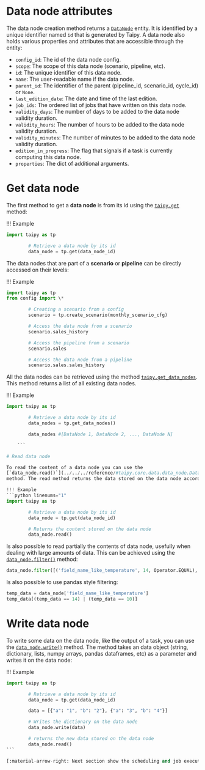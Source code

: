 # Data node attributes

The data node creation method returns a [`DataNode`](../../../reference/#taipy.core.data.data_node.DataNode) entity.
It is
identified by
a unique identifier named `id` that is generated by Taipy.
A data node also holds various properties and attributes that are accessible through the entity:

-   `config_id`: The id of the data node config.
-   `scope`: The scope of this data node (scenario, pipeline, etc).
-   `id`: The unique identifier of this data node.
-   `name`: The user-readable name if the data node.
-   `parent_id`: The identifier of the parent (pipeline_id, scenario_id, cycle_id) or `None`.
-   `last_edition_date`: The date and time of the last edition.
-   `job_ids`: The ordered list of jobs that have written on this data node.
-   `validity_days`: The number of days to be added to the data node validity duration.
-   `validity_hours`: The number of hours to be added to the data node validity duration.
-   `validity_minutes`: The number of minutes to be added to the data node validity duration.
-   `edition_in_progress`: The flag that signals if a task is currently computing this data node.
-   `properties`: The dict of additional arguments.

# Get data node

The first method to get a **data node** is from its id using the
[`taipy.get`](../../../reference/#taipy.core.taipy.get) method:

!!! Example

```python linenums="1"
import taipy as tp

        # Retrieve a data node by its id
        data_node = tp.get(data_node_id)

```

The data nodes that are part of a **scenario** or **pipeline** can be directly accessed on their levels:

!!! Example

```python linenums="1"
import taipy as tp
from config import \*

        # Creating a scenario from a config
        scenario = tp.create_scenario(monthly_scenario_cfg)

        # Access the data node from a scenario
        scenario.sales_history

        # Access the pipeline from a scenario
        scenario.sales

        # Access the data node from a pipeline
        scenario.sales.sales_history

```

All the data nodes can be retrieved using the method
[`taipy.get_data_nodes`](../../../reference/#taipy.core.taipy.get_data_nodes). This method returns a list of
all existing data nodes.

!!! Example
```python linenums="1"
import taipy as tp

        # Retrieve a data node by its id
        data_nodes = tp.get_data_nodes()

        data_nodes #[DataNode 1, DataNode 2, ..., DataNode N]

    ```

# Read data node

To read the content of a data node you can use the
[`data_node.read()`](../../../reference/#taipy.core.data.data_node.DataNode.read)
method. The read method returns the data stored on the data node according to the type of data node:

!!! Example
```python linenums="1"
import taipy as tp

        # Retrieve a data node by its id
        data_node = tp.get(data_node_id)

        # Returns the content stored on the data node
        data_node.read()
```

Is also possible to read partially the contents of data node, usefully when dealing with large amounts of data.
This can be achieved using the [`data_node.filter()`](../../../reference/#taipy.core.data.data_node.DataNode.filter)
method:

```python linenums="1"
data_node.filter([('field_name_like_temperature', 14, Operator.EQUAL), ('field_name_like_temperature', 10, Operator.EQUAL)], JoinOperator.OR))
````

Is also possible to use pandas style filtering:

```python linenums="1"
temp_data = data_node['field_name_like_temperature']
temp_data[(temp_data == 14) | (temp_data == 10)]
```

# Write data node

To write some data on the data node, like the output of a task, you can use the
[`data_node.write()`](../../../reference/#taipy.core.data.data_node.DataNode.write) method.
The method takes an data object (string, dictionary, lists, numpy arrays, pandas dataframes, etc) as a
parameter and writes it on the data node:

!!! Example

````python linenums="1"
import taipy as tp

        # Retrieve a data node by its id
        data_node = tp.get(data_node_id)

        data = [{"a": "1", "b": "2"}, {"a": "3", "b": "4"}]

        # Writes the dictionary on the data node
        data_node.write(data)

        # returns the new data stored on the data node
        data_node.read()
```

[:material-arrow-right: Next section show the scheduling and job execution features](scheduling-and-job-execution.md).
````
